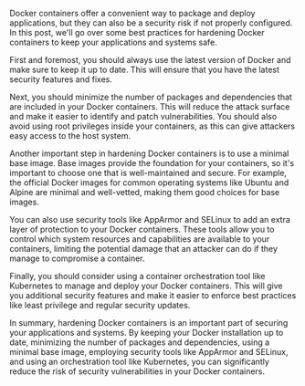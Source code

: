 Docker containers offer a convenient way to package and deploy applications, but they can also be a security risk if not properly configured. In this post, we'll go over some best practices for hardening Docker containers to keep your applications and systems safe.

First and foremost, you should always use the latest version of Docker and make sure to keep it up to date. This will ensure that you have the latest security features and fixes.

Next, you should minimize the number of packages and dependencies that are included in your Docker containers. This will reduce the attack surface and make it easier to identify and patch vulnerabilities. You should also avoid using root privileges inside your containers, as this can give attackers easy access to the host system.

Another important step in hardening Docker containers is to use a minimal base image. Base images provide the foundation for your containers, so it's important to choose one that is well-maintained and secure. For example, the official Docker images for common operating systems like Ubuntu and Alpine are minimal and well-vetted, making them good choices for base images.

You can also use security tools like AppArmor and SELinux to add an extra layer of protection to your Docker containers. These tools allow you to control which system resources and capabilities are available to your containers, limiting the potential damage that an attacker can do if they manage to compromise a container.

Finally, you should consider using a container orchestration tool like Kubernetes to manage and deploy your Docker containers. This will give you additional security features and make it easier to enforce best practices like least privilege and regular security updates.

In summary, hardening Docker containers is an important part of securing your applications and systems. By keeping your Docker installation up to date, minimizing the number of packages and dependencies, using a minimal base image, employing security tools like AppArmor and SELinux, and using an orchestration tool like Kubernetes, you can significantly reduce the risk of security vulnerabilities in your Docker containers.